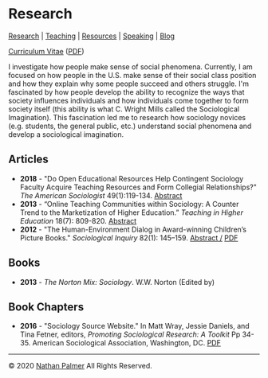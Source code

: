 # Research

[Research](https://ishimby.github.io/natepalmer/research.html) | [Teaching](https://ishimby.github.io/natepalmer/teaching.html) | [Resources](https://ishimby.github.io/natepalmer/resources.html) | [Speaking](https://ishimby.github.io/natepalmer/speaking.html) | [Blog](https://ishimby.github.io/natepalmer/blog.html)

[Curriculum Vitae](https://cv-nathan-palmer.s3.us-east-1.amazonaws.com/CV_Nathan_Palmer_2020.pdf) ([PDF](https://cv-nathan-palmer.s3.us-east-1.amazonaws.com/CV_Nathan_Palmer_2020.pdf))

I investigate how people make sense of social phenomena. Currently, I am focused on how people in the U.S. make sense of their social class position and how they explain why some people succeed and others struggle. I'm fascinated by how people develop the ability to recognize the ways that society influences individuals and how individuals come together to form society itself (this ability is what C. Wright Mills called the Sociological Imagination). This fascination led me to research how sociology novices (e.g. students, the general public, etc.) understand social phenomena and develop a sociological imagination.

## Articles

- **2018** - "Do Open Educational Resources Help Contingent Sociology Faculty Acquire Teaching Resources and Form Collegial Relationships?" _The American Sociologist_ 49(1):119-134. [Abstract](https://link.springer.com/article/10.1007/s12108-017-9355-z)
- **2013** - “Online Teaching Communities within Sociology: A Counter Trend to the Marketization of Higher Education.” _Teaching in Higher Education_ 18(7): 809-820. [Abstract](https://www.tandfonline.com/doi/abs/10.1080/13562517.2013.836097)
- **2012** - "The Human-Environment Dialog in Award-winning Children’s Picture Books." _Sociological Inquiry_ 82(1): 145–159. [Abstract /](https://onlinelibrary.wiley.com/doi/abs/10.1111/j.1475-682X.2011.00399.x) [PDF](https://digitalcommons.unl.edu/sociologyfacpub/170/)

## Books

- **2013** - _The Norton Mix: Sociology_. W.W. Norton (Edited by)

## Book Chapters

- **2016** - "Sociology Source Website." In Matt Wray, Jessie Daniels, and Tina Fetner, editors, _Promoting Sociological Research: A Toolkit_ Pp 34-35. American Sociological Association, Washington, DC. [PDF](https://www.asanet.org/sites/default/files/promoting_sociological_research_toolkit_2016.pdf)

---

© 2020 [Nathan Palmer](https://ishimby.github.io/natepalmer/about.html) All Rights Reserved.
